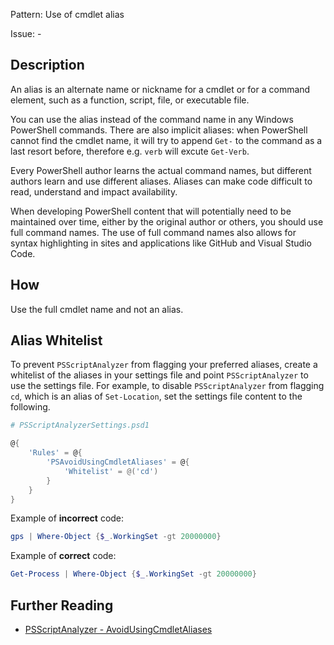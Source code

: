 Pattern: Use of cmdlet alias

Issue: -

## Description

An alias is an alternate name or nickname for a cmdlet or for a command element, such as a function, script, file, or executable file.

You can use the alias instead of the command name in any Windows PowerShell commands. There are also implicit aliases: when PowerShell cannot find the cmdlet name, it will try to append `Get-` to the command as a last resort before, therefore e.g. `verb` will excute `Get-Verb`.

Every PowerShell author learns the actual command names, but different authors learn and use different aliases. Aliases can make code difficult to read, understand and impact availability. 

When developing PowerShell content that will potentially need to be maintained over time, either by the original author or others, you should use full command names. The use of full command names also allows for syntax highlighting in sites and applications like GitHub and Visual Studio Code.

## How

Use the full cmdlet name and not an alias.

## Alias Whitelist

To prevent `PSScriptAnalyzer` from flagging your preferred aliases, create a whitelist of the aliases in your settings file and point `PSScriptAnalyzer` to use the settings file. For example, to disable `PSScriptAnalyzer` from flagging `cd`, which is an alias of `Set-Location`, set the settings file content to the following.

```PowerShell
# PSScriptAnalyzerSettings.psd1

@{
    'Rules' = @{
        'PSAvoidUsingCmdletAliases' = @{
            'Whitelist' = @('cd')
        }
    }
}
```

Example of **incorrect** code:

``` PowerShell
gps | Where-Object {$_.WorkingSet -gt 20000000}
```

Example of **correct** code:

``` PowerShell
Get-Process | Where-Object {$_.WorkingSet -gt 20000000}
```

## Further Reading

* [PSScriptAnalyzer - AvoidUsingCmdletAliases](https://github.com/PowerShell/PSScriptAnalyzer/tree/master/docs/Rules/AvoidUsingCmdletAliases.md)